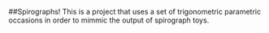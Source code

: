 ##Spirographs!
This is a project that uses a set of trigonometric parametric occasions in order to mimmic the output of spirograph toys.
